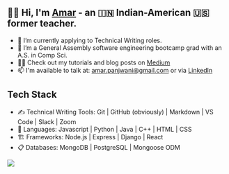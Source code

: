 ## 👋🏽 Hi, I'm [Amar](https://www.linkedin.com/in/amarpan) - an 🇮🇳 Indian-American 🇺🇸 former teacher. 
- 🌱 I’m currently applying to Technical Writing roles.
- 🔭 I’m a General Assembly software engineering bootcamp grad with an A.S. in Comp Sci.
- 👨‍🏫   Check out my tutorials and blog posts on [Medium](https://medium.com/@amarpan)
- 📫 I'm available to talk at: amar.panjwani@gmail.com or via [LinkedIn](https://www.linkedin.com/in/amarpan)
<!-- 👯 I’m looking to collaborate on ... -->
<!-- 🤔 I’m looking for help with ... -->
<!-- [![Anurag's GitHub stats](https://github-readme-stats.vercel.app/api?username=amarpan)](https://github.com/anuraghazra/github-readme-stats) -->

## Tech Stack
- ✍️   Technical Writing Tools:      		Git | GitHub (obviously) | Markdown | VS Code | Slack | Zoom   
- 💼  Languages:  		Javascript | Python | Java  | C++ | HTML | CSS   
- 🏗️  Frameworks:                       		Node.js | Express | Django | React   
- 📋    Databases:                          		MongoDB | PostgreSQL | Mongoose ODM   
<!--![](https://visitor-badge.glitch.me/badge?page_id=sdkdeepa.sdk.deepa) -->
![](https://visitor-badge.glitch.me/badge?page_id=amarpan.amarpan)

<br />
